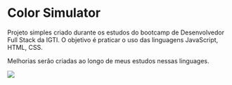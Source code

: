 # Color Simulator

Projeto simples criado durante os estudos do bootcamp de Desenvolvedor Full Stack da IGTI. O objetivo é praticar o uso das linguagens JavaScript, HTML, CSS.

Melhorias serão criadas ao longo de meus estudos nessas linguages.

![](https://fscfelipe.github.io/color-simulator/img/sample-v1.png)
